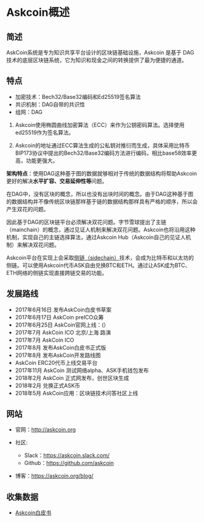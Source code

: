 # Askcoin概述

## 简述

AskCoin系统是专为知识共享平台设计的区块链基础设施，Askcoin 是基于 DAG 技术的底层区块链系统，它为知识和现金之间的转换提供了最为便捷的通道。

## 特点

- 加密技术：Bech32/Base32编码和Ed25519签名算法
- 共识机制：DAG自带的共识性
- 组网：DAG

1. Askcoin使用椭圆曲线加密算法（ECC）来作为公钥密码算法。选择使用ed25519作为签名算法。

2. Askcoin的地址通过ECC算法生成的公私钥对推衍而生成，具体采用比特币BIP173协议中提出的Bech32/Base32编码方法进行编码，相比base58效率更高，功能更强大。

**架构特点**：使用DAG这种基于图的数据就够相对于传统的数据结构将帮助Askcoin更好的解决**水平扩容、交易延伸性等**问题。

在DAG中，没有区块的概念，所以也没有出块时间的概念。由于DAG这种基于图的数据结构并不像传统区块链那样基于链的数据结构那样具有严格的顺序，所以会产生双花的问题。

因此基于DAG的区块链平台必须解决双花问题。字节雪球提出了主链（mainchain）的概念，通过见证人机制来解决双花问题。Askcoin也将沿用这种机制，实现自己的主链选择算法，通过Askcoin Hub（Askcoin自己的见证人机制）来解决双花问题。

Askcoin平台在实现上会采取[侧链（sidechain）](../../核心技术/侧链技术/BTC-Relay与RootStock侧链技术对比.md)技术，会成为比特币和以太坊的侧链。可以使用Askcoin代币ASK自由兑换BTC和ETH。通过让ASK成为BTC、ETH网络的侧链实现直接跨链交易的功能。

## 发展路线

- 2017年6月16日 发布AskCoin白皮书草案
- 2017年6月17日 AskCoin preICO众筹
- 2017年6月25日 AskCoin官网上线：(）
- 2017年7月 AskCoin ICO 北京/上海 路演
- 2017年7月 AskCoin ICO
- 2017年8月 发布AskCoin白皮书正式版
- 2017年8月 发布AskCoin开发路线图
- AskCoin ERC20代币上线交易平台
- 2017年11月 AskCoin 测试网络alpha、ASK手机钱包发布
- 2018年2月 AskCoin 正式网发布，创世区块生成
- 2018年2月 兑换正式ASK币
- 2018年5月 AskCoin应用：区块链技术问答社区上线

## 网站

- 官网：<http://askcoin.org>

- 社区:
    - Slack：<https://askcoin.slack.com/>
    - Github：<https://github.com/askcoin>

- 博客：<https://askcoin.org/blog/>

## 收集数据

- [Askcoin白皮书](Askcoin白皮书.md)
